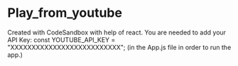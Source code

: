 # Play_from_youtube
Created with CodeSandbox with help of react.
You are needed to add your API Key:
          const YOUTUBE_API_KEY = "XXXXXXXXXXXXXXXXXXXXXXXXXX";
          (in the App.js file in order to run the app.)
